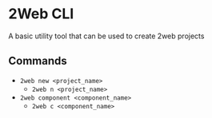 # 2Web CLI

A basic utility tool that can be used to create 2web projects

## Commands

- `2web new <project_name>`
  - `2web n <project_name>`
- `2web component <component_name>`
  - `2web c <component_name>`
